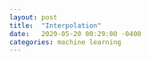 ```yaml
---
layout: post
title:  "Interpolation"
date:   2020-05-20 00:29:00 -0400
categories: machine learning
---
```



<img src="{{site.baseurl}}./media/sine_nw_singular.gif" alt="">
